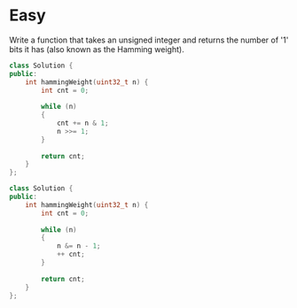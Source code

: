 # Easy

Write a function that takes an unsigned integer and returns the number of '1' bits it has (also known as the Hamming weight).

```cpp
class Solution {
public:
    int hammingWeight(uint32_t n) {
        int cnt = 0;
        
        while (n)
        {
            cnt += n & 1;
            n >>= 1;
        }
        
        return cnt;
    }
};
```

```cpp
class Solution {
public:
    int hammingWeight(uint32_t n) {
        int cnt = 0;
        
        while (n)
        {
            n &= n - 1;
            ++ cnt;
        }
        
        return cnt;
    }
};
```
